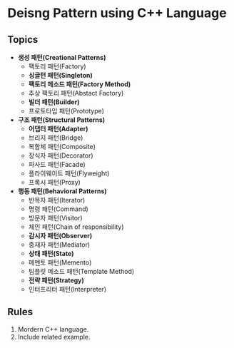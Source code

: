 # Deisng Pattern using C++ Language

## Topics

- **생성 패턴(Creational Patterns)**
  - 팩토리 패턴(Factory)
  - **싱글턴 패턴(Singleton)**
  - **팩토리 메소드 패턴(Factory Method)**
  - 추상 팩토리 패턴(Abstact Factory)
  - **빌더 패턴(Builder)**
  - 프로토타입 패턴(Prototype)
- **구조 패턴(Structural Patterns)**
  - **어댑터 패턴(Adapter)**
  - 브리지 패턴(Bridge)
  - 복합체 패턴(Composite)
  - 장식자 패턴(Decorator)
  - 파사드 패턴(Facade)
  - 플라이웨이트 패턴(Flyweight)
  - 프록시 패턴(Proxy)
- **행동 패턴(Behavioral Patterns)**
  - 반복자 패턴(Iterator)
  - 명령 패턴(Command)
  - 방문자 패턴(Visitor)
  - 체인 패턴(Chain of responsibility)
  - **감시자 패턴(Observer)**
  - 중재자 패턴(Mediator)
  - **상태 패턴(State)**
  - 메멘토 패턴(Memento)
  - 팀플릿 메소드 패턴(Template Method)
  - **전략 패턴(Strategy)**
  - 인터프리터 패턴(Interpreter)

## Rules

1. Mordern C++ language.
2. Include related example.
